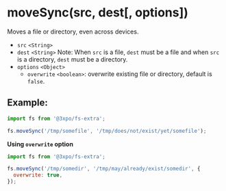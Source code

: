 # moveSync(src, dest[, options])

Moves a file or directory, even across devices.

- `src` `<String>`
- `dest` `<String>` Note: When `src` is a file, `dest` must be a file and when `src` is a directory, `dest` must be a directory.
- `options` `<Object>`
  - `overwrite` `<boolean>`: overwrite existing file or directory, default is `false`.

## Example:

```js
import fs from '@3xpo/fs-extra';

fs.moveSync('/tmp/somefile', '/tmp/does/not/exist/yet/somefile');
```

**Using `overwrite` option**

```js
import fs from '@3xpo/fs-extra';

fs.moveSync('/tmp/somedir', '/tmp/may/already/exist/somedir', {
  overwrite: true,
});
```
